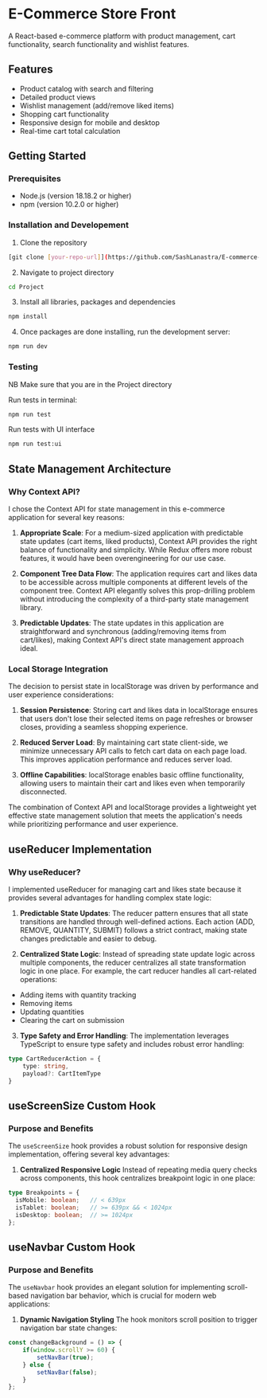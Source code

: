 # E-Commerce Store Front

A React-based e-commerce platform with product management, cart functionality, search functionality and wishlist features.

## Features

- Product catalog with search and filtering
- Detailed product views
- Wishlist management (add/remove liked items)
- Shopping cart functionality
- Responsive design for mobile and desktop
- Real-time cart total calculation

## Getting Started

### Prerequisites

- Node.js (version 18.18.2 or higher)
- npm (version 10.2.0 or higher)

### Installation and Developement

1. Clone the repository
```bash
[git clone [your-repo-url]](https://github.com/SashLanastra/E-commerce-Website.git)
```
2. Navigate to project directory
```bash
cd Project
```
3. Install all libraries, packages and dependencies
```bash
npm install
```
4. Once packages are done installing, run the development server:
```bash
npm run dev
```

### Testing
NB Make sure that you are in the Project directory

Run tests in terminal:
```bash
npm run test
```
Run tests with UI interface
```bash
npm run test:ui
```

## State Management Architecture

### Why Context API?

I chose the Context API for state management in this e-commerce application for several key reasons:

1. **Appropriate Scale**: For a medium-sized application with predictable state updates (cart items, liked products), Context API provides the right balance of functionality and simplicity. While Redux offers more robust features, it would have been overengineering for our use case.

2. **Component Tree Data Flow**: The application requires cart and likes data to be accessible across multiple components at different levels of the component tree. Context API elegantly solves this prop-drilling problem without introducing the complexity of a third-party state management library.

3. **Predictable Updates**: The state updates in this application are straightforward and synchronous (adding/removing items from cart/likes), making Context API's direct state management approach ideal.

### Local Storage Integration

The decision to persist state in localStorage was driven by performance and user experience considerations:

1. **Session Persistence**: Storing cart and likes data in localStorage ensures that users don't lose their selected items on page refreshes or browser closes, providing a seamless shopping experience.

2. **Reduced Server Load**: By maintaining cart state client-side, we minimize unnecessary API calls to fetch cart data on each page load. This improves application performance and reduces server load.

3. **Offline Capabilities**: localStorage enables basic offline functionality, allowing users to maintain their cart and likes even when temporarily disconnected.

The combination of Context API and localStorage provides a lightweight yet effective state management solution that meets the application's needs while prioritizing performance and user experience.

## useReducer Implementation

### Why useReducer?

I implemented useReducer for managing cart and likes state because it provides several advantages for handling complex state logic:

1. **Predictable State Updates**: 
The reducer pattern ensures that all state transitions are handled through well-defined actions. Each action (ADD, REMOVE, QUANTITY, SUBMIT) follows a strict contract, making state changes predictable and easier to debug.

2. **Centralized State Logic**:
Instead of spreading state update logic across multiple components, the reducer centralizes all state transformation logic in one place. For example, the cart reducer handles all cart-related operations:
- Adding items with quantity tracking
- Removing items
- Updating quantities
- Clearing the cart on submission

3. **Type Safety and Error Handling**:
The implementation leverages TypeScript to ensure type safety and includes robust error handling:
```typescript
type CartReducerAction = {
    type: string,
    payload?: CartItemType
}
```

## useScreenSize Custom Hook

### Purpose and Benefits

The `useScreenSize` hook provides a robust solution for responsive design implementation, offering several key advantages:

1. **Centralized Responsive Logic**
Instead of repeating media query checks across components, this hook centralizes breakpoint logic in one place:
```typescript
type Breakpoints = {
  isMobile: boolean;   // < 639px
  isTablet: boolean;   // >= 639px && < 1024px
  isDesktop: boolean;  // >= 1024px
};
```

## useNavbar Custom Hook

### Purpose and Benefits

The `useNavbar` hook provides an elegant solution for implementing scroll-based navigation bar behavior, which is crucial for modern web applications:

1. **Dynamic Navigation Styling**
The hook monitors scroll position to trigger navigation bar state changes:
```typescript
const changeBackground = () => {
    if(window.scrollY >= 60) {
        setNavBar(true);
    } else {
        setNavBar(false);
    }
};
```
